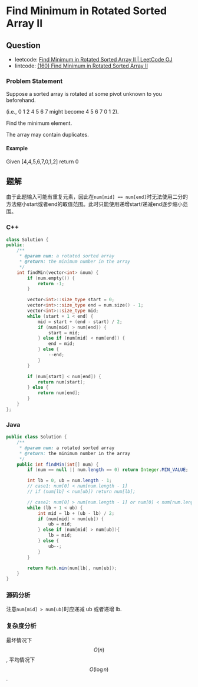 # Find Minimum in Rotated Sorted Array II

## Question

- leetcode: [Find Minimum in Rotated Sorted Array II | LeetCode OJ](https://leetcode.com/problems/find-minimum-in-rotated-sorted-array-ii/)
- lintcode: [(160) Find Minimum in Rotated Sorted Array II](http://www.lintcode.com/en/problem/find-minimum-in-rotated-sorted-array-ii/)

### Problem Statement

Suppose a sorted array is rotated at some pivot unknown to you beforehand.

(i.e., 0 1 2 4 5 6 7 might become 4 5 6 7 0 1 2).

Find the minimum element.

The array may contain duplicates.

#### Example

Given [4,4,5,6,7,0,1,2] return 0

## 题解

由于此题输入可能有重复元素，因此在`num[mid] == num[end]`时无法使用二分的方法缩小start或者end的取值范围。此时只能使用递增start/递减end逐步缩小范围。

### C++

```c++
class Solution {
public:
    /**
     * @param num: a rotated sorted array
     * @return: the minimum number in the array
     */
    int findMin(vector<int> &num) {
        if (num.empty()) {
            return -1;
        }

        vector<int>::size_type start = 0;
        vector<int>::size_type end = num.size() - 1;
        vector<int>::size_type mid;
        while (start + 1 < end) {
            mid = start + (end - start) / 2;
            if (num[mid] > num[end]) {
                start = mid;
            } else if (num[mid] < num[end]) {
                end = mid;
            } else {
                --end;
            }
        }

        if (num[start] < num[end]) {
            return num[start];
        } else {
            return num[end];
        }
    }
};
```

### Java

```java
public class Solution {
    /**
     * @param num: a rotated sorted array
     * @return: the minimum number in the array
     */
    public int findMin(int[] num) {
        if (num == null || num.length == 0) return Integer.MIN_VALUE;

        int lb = 0, ub = num.length - 1;
        // case1: num[0] < num[num.length - 1]
        // if (num[lb] < num[ub]) return num[lb];

        // case2: num[0] > num[num.length - 1] or num[0] < num[num.length - 1]
        while (lb + 1 < ub) {
            int mid = lb + (ub - lb) / 2;
            if (num[mid] < num[ub]) {
                ub = mid;
            } else if (num[mid] > num[ub]){
                lb = mid;
            } else {
                ub--;
            }
        }

        return Math.min(num[lb], num[ub]);
    }
}
```

### 源码分析

注意`num[mid] > num[ub]`时应递减 ub 或者递增 lb.

### 复杂度分析

最坏情况下 $$O(n)$$, 平均情况下 $$O(\log n)$$.
